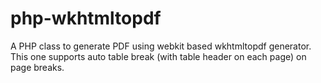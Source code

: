 php-wkhtmltopdf
===============

A PHP class to generate PDF using webkit based wkhtmltopdf generator. This one supports auto table break (with table header on each page) on page breaks.